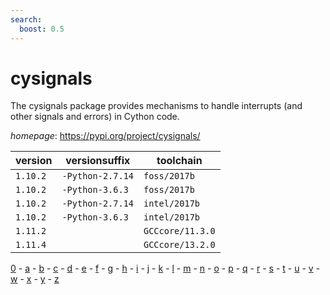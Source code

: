 ```yaml
---
search:
  boost: 0.5
---
```

# cysignals

The cysignals package provides mechanisms to handle  interrupts (and other signals and errors) in Cython code.

*homepage*: <https://pypi.org/project/cysignals/>

version | versionsuffix | toolchain
--------|---------------|----------
``1.10.2`` | ``-Python-2.7.14`` | ``foss/2017b``
``1.10.2`` | ``-Python-3.6.3`` | ``foss/2017b``
``1.10.2`` | ``-Python-2.7.14`` | ``intel/2017b``
``1.10.2`` | ``-Python-3.6.3`` | ``intel/2017b``
``1.11.2`` |  | ``GCCcore/11.3.0``
``1.11.4`` |  | ``GCCcore/13.2.0``

[0](../0/index.md) - [a](../a/index.md) - [b](../b/index.md) - [c](../c/index.md) - [d](../d/index.md) - [e](../e/index.md) - [f](../f/index.md) - [g](../g/index.md) - [h](../h/index.md) - [i](../i/index.md) - [j](../j/index.md) - [k](../k/index.md) - [l](../l/index.md) - [m](../m/index.md) - [n](../n/index.md) - [o](../o/index.md) - [p](../p/index.md) - [q](../q/index.md) - [r](../r/index.md) - [s](../s/index.md) - [t](../t/index.md) - [u](../u/index.md) - [v](../v/index.md) - [w](../w/index.md) - [x](../x/index.md) - [y](../y/index.md) - [z](../z/index.md)

